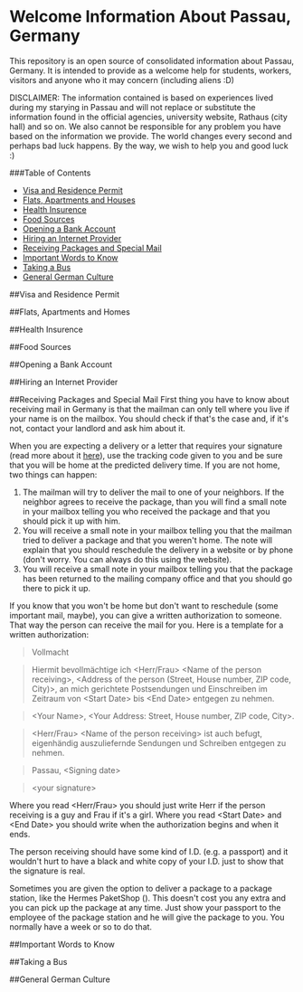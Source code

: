 # Welcome Information About Passau, Germany
This repository is an open source of consolidated information about Passau, Germany. It is intended to provide as a welcome help for students, workers, visitors and anyone who it may concern (including aliens :D)

DISCLAIMER: The information contained is based on experiences lived during my starying in Passau and will not replace or substitute the information found in the official agencies, university website, Rathaus (city hall) and so on. We also cannot be responsible for any problem you have based on the information we provide. The world changes every second and perhaps bad luck happens. By the way, we wish to help you and good luck :) 

###Table of Contents
- [Visa and Residence Permit](#visa-and-residence-permit)
- [Flats, Apartments and Houses](#flats-apartments-and-homes)
- [Health Insurence](#health-insurence)
- [Food Sources](#food-sources)
- [Opening a Bank Account](#opening-a-bank-account)
- [Hiring an Internet Provider](#hiring-an-internet-provider)
- [Receiving Packages and Special Mail](#receiving-packages-and-special-mail)
- [Important Words to Know](#important-words-to-know)
- [Taking a Bus](#taking-a-bus)
- [General German Culture](#general-german-culture)

##Visa and Residence Permit

##Flats, Apartments and Homes

##Health Insurence

##Food Sources

##Opening a Bank Account

##Hiring an Internet Provider

##Receiving Packages and Special Mail
First thing you have to know about receiving mail in Germany is that the mailman can only tell where you live if your name is on the mailbox. You should check if that's the case and, if it's not, contact your landlord and ask him about it.

When you are expecting a delivery or a letter that requires your signature (read more about it [here](http://www.howtogermany.com/pages/postal.html)), use the tracking code given to you and be sure that you will be home at the predicted delivery time. If you are not home, two things can happen:

1. The mailman will try to deliver the mail to one of your neighbors. If the neighbor agrees to receive the package, than you will find a small note in your mailbox telling you who received the package and that you should pick it up with him.
2. You will receive a small note in your mailbox telling you that the mailman tried to deliver a package and that you weren't home. The note will explain that you should reschedule the delivery in a website or by phone (don't worry. You can always do this using the website).
3. You will receive a small note in your mailbox telling you that the package has been returned to the mailing company office and that you should go there to pick it up.

If you know that you won't be home but don't want to reschedule (some important mail, maybe), you can give a written authorization to someone. That way the person can receive the mail for you. Here is a template for a written authorization:


> Vollmacht

> Hiermit bevollmächtige ich \<Herr/Frau> \<Name of the person receiving>, \<Address of the person (Street, House number, ZIP code, City)>, an mich gerichtete Postsendungen und Einschreiben im Zeitraum von \<Start Date> bis \<End Date> entgegen zu nehmen.

> \<Your Name>, \<Your Address: Street, House number, ZIP code, City>.

> \<Herr/Frau> \<Name of the person receiving> ist auch befugt, eigenhändig auszuliefernde Sendungen und Schreiben entgegen zu nehmen.

> Passau, \<Signing date>

> \<your signature>
 

Where you read \<Herr/Frau> you should just write Herr if the person receiving is a guy and Frau if it's a girl. Where you read \<Start Date> and \<End Date> you should write when the authorization begins and when it ends.

The person receiving should have some kind of I.D. (e.g. a passport) and it wouldn't hurt to have a black and white copy of your I.D. just to show that the signature is real.

Sometimes you are given the option to deliver a package to a package station, like the Hermes PaketShop ([](https://www.google.com/maps/place/Hermes+PaketShop)). This doesn't cost you any extra and you can pick up the package at any time. Just show your passport to the employee of the package station and he will give the package to you. You normally have a week or so to do that.

##Important Words to Know

##Taking a Bus

##General German Culture
